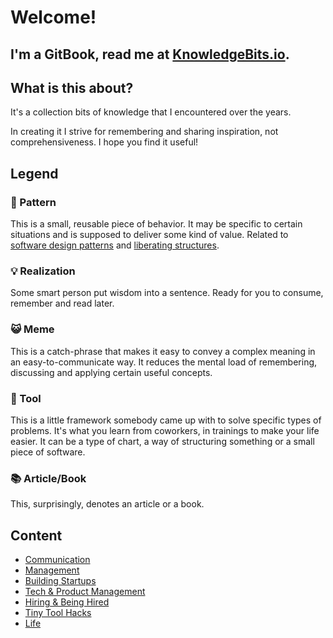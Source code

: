 # Welcome!

## **I'm a GitBook, read me at** [**KnowledgeBits.io**](https://knowledgebits.io/)**.**

## **What is this about?**

It's a collection bits of knowledge that I encountered over the years.

In creating it I strive for remembering and sharing inspiration, not comprehensiveness. I hope you find it useful!

## **Legend**

### 🐾 Pattern

This is a small, reusable piece of behavior. It may be specific to certain situations and is supposed to deliver some kind of value. Related to [software design patterns](https://en.wikipedia.org/wiki/Software_design_pattern) and [liberating structures](http://www.liberatingstructures.com/).

### 💡 Realization

Some smart person put wisdom into a sentence. Ready for you to consume, remember and read later.

### 😺 Meme

This is a catch-phrase that makes it easy to convey a complex meaning in an easy-to-communicate way. It reduces the mental load of remembering, discussing and applying certain useful concepts.

### 🔭 Tool

This is a little framework somebody came up with to solve specific types of problems. It's what you learn from coworkers, in trainings to make your life easier. It can be a type of chart, a way of structuring something or a small piece of software.

### 📚 Article/Book

This, surprisingly, denotes an article or a book.

## Content

* [Communication](communication.md)
* [Management](management.md)
* [Building Startups](books.md)
* [Tech & Product Management](tech-management.md)
* [Hiring & Being Hired](hiring-processes.md)
* [Tiny Tool Hacks](tiny-hacks.md)
* [Life](being.md)

